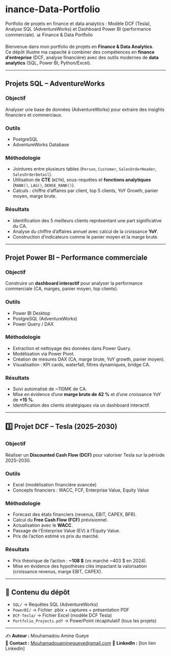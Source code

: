 # inance-Data-Portfolio
Portfolio de projets en finance et data analytics : Modèle DCF (Tesla), Analyse SQL (AdventureWorks) et Dashboard Power BI (performance commerciale).
 📊 Finance & Data Portfolio

Bienvenue dans mon portfolio de projets en **Finance & Data Analytics**.  
Ce dépôt illustre ma capacité à combiner des compétences en **finance d’entreprise** (DCF, analyse financière) avec des outils modernes de **data analytics** (SQL, Power BI, Python/Excel).

---

## Projets SQL – AdventureWorks

### Objectif
Analyser une base de données (AdventureWorks) pour extraire des insights financiers et commerciaux.

### Outils
- PostgreSQL
- AdventureWorks Database

###  Méthodologie
- Jointures entre plusieurs tables (`Person`, `Customer`, `SalesOrderHeader`, `SalesOrderDetail`).
- Utilisation de **CTE** (`WITH`), sous-requêtes et **fonctions analytiques** (`RANK()`, `LAG()`, `DENSE_RANK()`).
- Calculs : chiffre d’affaires par client, top 5 clients, YoY Growth, panier moyen, marge brute.

###  Résultats
- Identification des 5 meilleurs clients représentant une part significative du CA.  
- Analyse du chiffre d’affaires annuel avec calcul de la croissance **YoY**.  
- Construction d’indicateurs comme le panier moyen et la marge brute.


---

## Projet Power BI – Performance commerciale

###  Objectif
Construire un **dashboard interactif** pour analyser la performance commerciale (CA, marges, panier moyen, top clients).

###  Outils
- Power BI Desktop
- PostgreSQL (AdventureWorks)
- Power Query / DAX

###  Méthodologie
- Extraction et nettoyage des données dans Power Query.
- Modélisation via Power Pivot.
- Création de mesures DAX (CA, marge brute, YoY growth, panier moyen).
- Visualisation : KPI cards, waterfall, filtres dynamiques, bridge CA.

###  Résultats
- Suivi automatisé de ~110M€ de CA.  
- Mise en évidence d’une **marge brute de 42 %** et d’une croissance YoY de **+15 %**.  
- Identification des clients stratégiques via un dashboard interactif.


---

## 3️⃣ Projet DCF – Tesla (2025–2030)

###  Objectif
Réaliser un **Discounted Cash Flow (DCF)** pour valoriser Tesla sur la période 2025–2030.

### Outils
- Excel (modélisation financière avancée)
- Concepts financiers : WACC, FCF, Enterprise Value, Equity Value

###  Méthodologie
- Forecast des états financiers (revenus, EBIT, CAPEX, BFR).  
- Calcul du **Free Cash Flow (FCF)** prévisionnel.  
- Actualisation avec le **WACC**.  
- Passage de l’Enterprise Value (EV) à l’Equity Value.  
- Prix de l’action estimé vs prix du marché.

###  Résultats
- Prix théorique de l’action : **~108 $** (vs marché ~403 $ en 2024).  
- Mise en évidence des hypothèses clés impactant la valorisation (croissance revenus, marge EBIT, CAPEX).  


---

## 📎 Contenu du dépôt
- `SQL/` → Requêtes SQL (AdventureWorks)
- `PowerBI/` → Fichier .pbix + captures + présentation PDF
- `DCF-Tesla/` → Fichier Excel (modèle DCF Tesla)
- `Portfolio_Projects.pdf` → PowerPoint récapitulatif (tous les projets)

---

✍️ **Auteur :** Mouhamadou Amine Gueye  
📧 **Contact :** Mouhamadouaminegueye@gmail.com 
🔗 **LinkedIn :** [ton lien LinkedIn]
